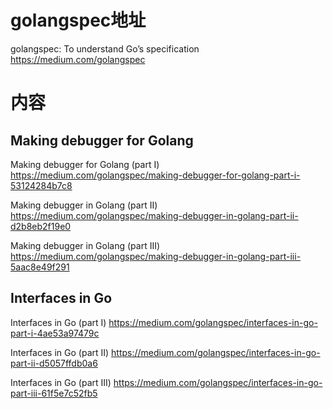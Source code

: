 
# golangspec地址

golangspec: To understand Go’s specification https://medium.com/golangspec

# 内容

## Making debugger for Golang

Making debugger for Golang (part I) https://medium.com/golangspec/making-debugger-for-golang-part-i-53124284b7c8

Making debugger in Golang (part II) https://medium.com/golangspec/making-debugger-in-golang-part-ii-d2b8eb2f19e0

Making debugger in Golang (part III) https://medium.com/golangspec/making-debugger-in-golang-part-iii-5aac8e49f291

## Interfaces in Go

Interfaces in Go (part I) https://medium.com/golangspec/interfaces-in-go-part-i-4ae53a97479c

Interfaces in Go (part II) https://medium.com/golangspec/interfaces-in-go-part-ii-d5057ffdb0a6

Interfaces in Go (part III) https://medium.com/golangspec/interfaces-in-go-part-iii-61f5e7c52fb5
